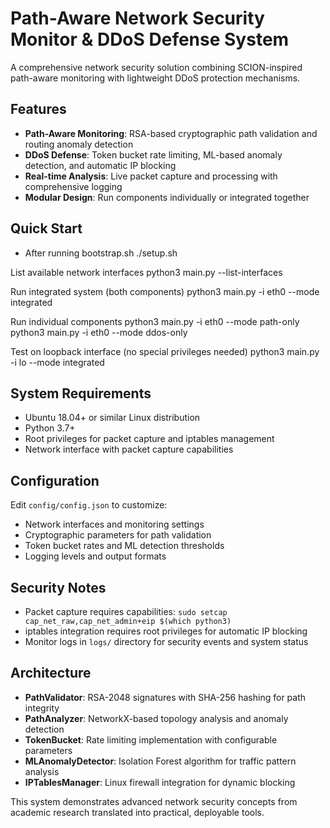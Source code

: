 # Path-Aware Network Security Monitor & DDoS Defense System

A comprehensive network security solution combining SCION-inspired path-aware monitoring with lightweight DDoS protection mechanisms.

## Features

- **Path-Aware Monitoring**: RSA-based cryptographic path validation and routing anomaly detection
- **DDoS Defense**: Token bucket rate limiting, ML-based anomaly detection, and automatic IP blocking
- **Real-time Analysis**: Live packet capture and processing with comprehensive logging
- **Modular Design**: Run components individually or integrated together

## Quick Start

- After running bootstrap.sh
./setup.sh

List available network interfaces
python3 main.py --list-interfaces

Run integrated system (both components)
python3 main.py -i eth0 --mode integrated

Run individual components
python3 main.py -i eth0 --mode path-only
python3 main.py -i eth0 --mode ddos-only

Test on loopback interface (no special privileges needed)
python3 main.py -i lo --mode integrated


## System Requirements

- Ubuntu 18.04+ or similar Linux distribution
- Python 3.7+
- Root privileges for packet capture and iptables management
- Network interface with packet capture capabilities

## Configuration

Edit `config/config.json` to customize:
- Network interfaces and monitoring settings
- Cryptographic parameters for path validation
- Token bucket rates and ML detection thresholds
- Logging levels and output formats

## Security Notes

- Packet capture requires capabilities: `sudo setcap cap_net_raw,cap_net_admin+eip $(which python3)`
- iptables integration requires root privileges for automatic IP blocking
- Monitor logs in `logs/` directory for security events and system status

## Architecture

- **PathValidator**: RSA-2048 signatures with SHA-256 hashing for path integrity
- **PathAnalyzer**: NetworkX-based topology analysis and anomaly detection
- **TokenBucket**: Rate limiting implementation with configurable parameters
- **MLAnomalyDetector**: Isolation Forest algorithm for traffic pattern analysis
- **IPTablesManager**: Linux firewall integration for dynamic blocking

This system demonstrates advanced network security concepts from academic research translated into practical, deployable tools.

